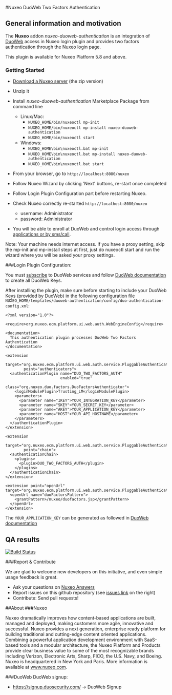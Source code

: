 #Nuxeo DuoWeb Two Factors Authentication

## General information and motivation

The **Nuxeo** addon _nuxeo-duoweb-authentication_ is an integration of [DuoWeb](http://www.duosecurity.com) access in Nuxeo login plugin and provides two factors authentication through the Nuxeo login page.

This plugin is available for Nuxeo Platform 5.8 and above.

### Getting Started

- [Download a Nuxeo server](http://www.nuxeo.com/en/downloads) (the zip version)

- Unzip it

- Install _nuxeo-duoweb-authentication_ Marketplace Package from command line
  - Linux/Mac:
    - `NUXEO_HOME/bin/nuxeoctl mp-init`
    - `NUXEO_HOME/bin/nuxeoctl mp-install nuxeo-duoweb-authentication`
    - `NUXEO_HOME/bin/nuxeoctl start`
  - Windows:
    - `NUXEO_HOME\bin\nuxeoctl.bat mp-init`
    - `NUXEO_HOME\bin\nuxeoctl.bat mp-install nuxeo-duoweb-authentication`
    - `NUXEO_HOME\bin\nuxeoctl.bat start`

- From your browser, go to `http://localhost:8080/nuxeo`

- Follow Nuxeo Wizard by clicking 'Next' buttons, re-start once completed

- Follow Login Plugin Configuration part before restarting Nuxeo.

- Check Nuxeo correctly re-started `http://localhost:8080/nuxeo`
  - username: Administrator
  - password: Administrator

- You will be able to enroll at DuoWeb and control login access through [applications or by sms/call](https://duosecurity.com/product#effective).


Note: Your machine needs internet access. If you have a proxy setting, skip the mp-init and mp-install steps at first, just do nuxeoctl start and run the wizard where you will be asked your proxy settings.

###Login Plugin Configuration:

You must [subscribe](https://signup.duosecurity.com/) to DuoWeb services and follow [DuoWeb documentation](https://www.duosecurity.com/docs/duoweb) to create all DuoWeb Keys.

After installing the plugin, make sure before starting to include your DuoWeb Keys (provided by DuoWeb) in the following configuration file `NUXEO_HOME/templates/duoweb-authentication/config/duo-authentication-config.xml`:

    <?xml version="1.0"?>
  <component name="org.nuxeo.duo.factors.login.contrib">

    <require>org.nuxeo.ecm.platform.ui.web.auth.WebEngineConfig</require>

    <documentation>
      This authentication plugin processes DuoWeb Two Factors Authentication
    </documentation>

    <extension
            target="org.nuxeo.ecm.platform.ui.web.auth.service.PluggableAuthenticationService"
            point="authenticators">
      <authenticationPlugin name="DUO_TWO_FACTORS_AUTH"
                            enabled="true"
                            class="org.nuxeo.duo.factors.DuoFactorsAuthenticator">
        <loginModulePlugin>Trusting_LM</loginModulePlugin>
        <parameters>
          <parameter name="IKEY">YOUR_INTEGRATION_KEY</parameter>
          <parameter name="SKEY">YOUR_SECRET_KEY</parameter>
          <parameter name="AKEY">YOUR_APPLICATION_KEY</parameter>
          <parameter name="HOST">YOUR_API_HOSTNAME</parameter>
        </parameters>
      </authenticationPlugin>
    </extension>

    <extension
            target="org.nuxeo.ecm.platform.ui.web.auth.service.PluggableAuthenticationService"
            point="chain">
      <authenticationChain>
        <plugins>
          <plugin>DUO_TWO_FACTORS_AUTH</plugin>
        </plugins>
      </authenticationChain>
    </extension>

    <extension point="openUrl" target="org.nuxeo.ecm.platform.ui.web.auth.service.PluggableAuthenticationService">
      <openUrl name="duoFactorsPattern">
        <grantPattern>/nuxeo/duofactors.jsp</grantPattern>
      </openUrl>
    </extension>

  </component>

The `YOUR_APPLICATION_KEY` can be generated as followed in [DuoWeb documentation](https://www.duosecurity.com/docs/duoweb#1.-generate-an-akey)

## QA results

[![Build Status](https://qa.nuxeo.org/jenkins/buildStatus/icon?job=addons_nuxeo-duoweb-authentication-master)](https://qa.nuxeo.org/jenkins/job/addons_nuxeo-duoweb-authentication-master/)

###Report & Contribute

We are glad to welcome new developers on this initiative, and even simple usage feedback is great.
- Ask your questions on [Nuxeo Answers](http://answers.nuxeo.com)
- Report issues on this github repository (see [issues link](http://github.com/nuxeo/nuxeo-duoweb-authentication/issues) on the right)
- Contribute: Send pull requests!

##About
###Nuxeo

Nuxeo dramatically improves how content-based applications are built, managed and deployed, making customers more agile, innovative and successful. Nuxeo provides a next generation, enterprise ready platform for building traditional and cutting-edge content oriented applications. Combining a powerful application development environment with SaaS-based tools and a modular architecture, the Nuxeo Platform and Products provide clear business value to some of the most recognizable brands including Verizon, Electronic Arts, Sharp, FICO, the U.S. Navy, and Boeing. Nuxeo is headquartered in New York and Paris. More information is available at www.nuxeo.com.

###DuoWeb
DuoWeb signup:

- <https://signup.duosecurity.com/> -> DuoWeb Signup
